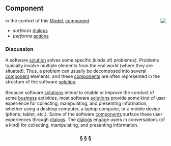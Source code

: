 ## Component

<img src="https://rawgithub.com/nikboyd/Syntopica/master/sample-domain/component.svg" align="right"/>

In the context of this [Model](model.md), [component](https://github.com/nikboyd/Syntopica/blob/master/sample-domain/component.md)

* <i>surfaces</i> [dialogs](https://github.com/nikboyd/Syntopica/blob/master/sample-domain/dialog.md)
* <i>performs</i> [actions](https://github.com/nikboyd/Syntopica/blob/master/sample-domain/action.md)

### Discussion

A software [solution](https://github.com/nikboyd/Syntopica/blob/master/sample-domain/solution.md) solves some specific (kinds of) problem(s).
Problems typically involve multiple elements from the real world (where they are situated).
Thus, a problem can usually be decomposed into several [component](https://github.com/nikboyd/Syntopica/blob/master/sample-domain/component.md) elements, and these [components](https://github.com/nikboyd/Syntopica/blob/master/sample-domain/component.md)
are often represented in the structure of the software [solution](https://github.com/nikboyd/Syntopica/blob/master/sample-domain/solution.md).<br/><br/>Because software [solutions](https://github.com/nikboyd/Syntopica/blob/master/sample-domain/solution.md) intend to enable or improve the conduct of some [business](https://github.com/nikboyd/Syntopica/blob/master/sample-domain/business.md) activities,
most software [solutions](https://github.com/nikboyd/Syntopica/blob/master/sample-domain/solution.md) provide some kind of user experience for collecting, manipulating, and
presenting information, whether using a desktop computer, a laptop computer, or a mobile device
(phone, tablet, etc.). Some of the software [components](https://github.com/nikboyd/Syntopica/blob/master/sample-domain/component.md) surface these user experiences through [dialogs](https://github.com/nikboyd/Syntopica/blob/master/sample-domain/dialog.md).
The [dialogs](https://github.com/nikboyd/Syntopica/blob/master/sample-domain/dialog.md) engage users in conversations (of a kind) for collecting, manipulating, and presenting information.


<h3 align="center"><b>&sect; &sect; &sect;</b></h3>
